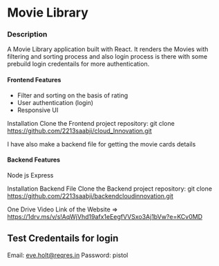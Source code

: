 <h1>Movie Library</h1>
<h3>Description</h3>
A Movie Library application built with React. It renders the Movies with filtering and sorting process and also login process is there with some prebuild login credentails for more authentication.

<h4>Frontend Features</h4>
<ul>
<li>Filter and sorting on the basis of rating</li>
<li>User authentication (login)</li>
<li>Responsive UI</li>
</ul>

Installation
Clone the Frontend project repository:
git clone https://github.com/2213saabji/cloud_Innovation.git

I have also make a backend file for getting the movie cards details

<h4>Backend Features</h4>
Node js
Express

Installation Backend File
Clone the Backend project repository:
git clone https://github.com/2213saabji/backendcloudinnovation.git

One Drive Video Link of the Website =>
https://1drv.ms/v/s!AqWjVhd19afx1eEegfVVSxo3Aj1bVw?e=KCv0MD

<h2>Test Credentails for login</h2>

Email: eve.holt@reqres.in
Password: pistol

